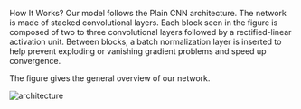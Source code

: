 How It Works?
Our model follows the Plain CNN architecture. The network is made of stacked convolutional layers. Each block seen in the figure is composed of two to three convolutional layers followed by a rectified-linear activation unit. Between blocks, a batch normalization layer is inserted to help prevent exploding or vanishing gradient problems and speed up convergence.

The figure gives the general overview of our network.

![architecture](https://user-images.githubusercontent.com/63753115/206283214-4a3ce889-eb56-4b90-a858-ba05e9f474f8.png)
